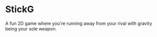 # StickG
A fun 2D game where you're running away from your rival with gravity being your sole weapon.
